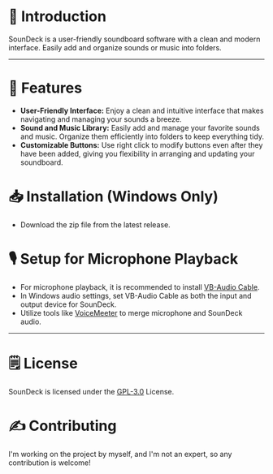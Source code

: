 # 👋 Introduction
SounDeck is a user-friendly soundboard software with a clean and modern interface. Easily add and organize sounds or music into folders.

___

# 🎹 Features
* **User-Friendly Interface:** Enjoy a clean and intuitive interface that makes navigating and managing your sounds a breeze.
* **Sound and Music Library:** Easily add and manage your favorite sounds and music. Organize them efficiently into folders to keep everything tidy.
* **Customizable Buttons:** Use right click to modify buttons even after they have been added, giving you flexibility in arranging and updating your soundboard.

# 📥 Installation (Windows Only)
* Download the zip file from the latest release.

# 🎙️ Setup for Microphone Playback
* For microphone playback, it is recommended to install [VB-Audio Cable](https://vb-audio.com/Cable/index.htm).
* In Windows audio settings, set VB-Audio Cable as both the input and output device for SounDeck.
* Utilize tools like [VoiceMeeter](https://vb-audio.com/Voicemeeter/index.htm) to merge microphone and SounDeck audio.

___

# 🗒️ License
SounDeck is licensed under the [GPL-3.0](https://github.com/Reverseeh/soundeck/blob/main/LICENSE) License.

# ✍️ Contributing
I'm working on the project by myself, and I'm not an expert, so any contribution is welcome!
